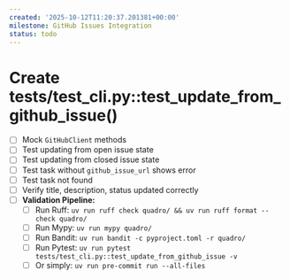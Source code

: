 ```yaml
---
created: '2025-10-12T11:20:37.201381+00:00'
milestone: GitHub Issues Integration
status: todo
---
```


# Create tests/test_cli.py::test_update_from_github_issue()

- [ ] Mock `GitHubClient` methods
- [ ] Test updating from open issue state
- [ ] Test updating from closed issue state
- [ ] Test task without `github_issue_url` shows error
- [ ] Test task not found
- [ ] Verify title, description, status updated correctly
- [ ] **Validation Pipeline:**
  - [ ] Run Ruff: `uv run ruff check quadro/ && uv run ruff format --check quadro/`
  - [ ] Run Mypy: `uv run mypy quadro/`
  - [ ] Run Bandit: `uv run bandit -c pyproject.toml -r quadro/`
  - [ ] Run Pytest: `uv run pytest tests/test_cli.py::test_update_from_github_issue -v`
  - [ ] Or simply: `uv run pre-commit run --all-files`
